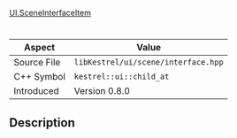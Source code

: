 [UI.SceneInterfaceItem](index.md)
# 
| Aspect | Value |
| --- | --- |
| Source File | `libKestrel/ui/scene/interface.hpp` |
| C++ Symbol | `kestrel::ui::child_at` |
| Introduced | Version 0.8.0 |
## Description
